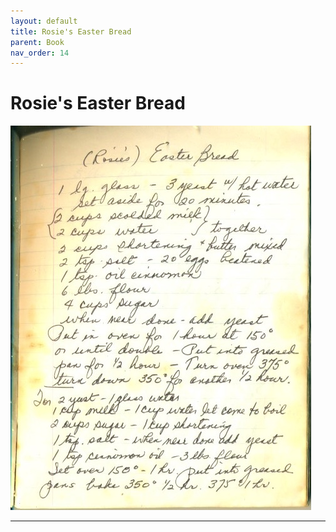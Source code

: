 ```yaml
---
layout: default
title: Rosie's Easter Bread
parent: Book
nav_order: 14
---
```


# Rosie's Easter Bread
![Rosie's Easter Bread](/recipe-images/pages/page-14.jpg)

---
